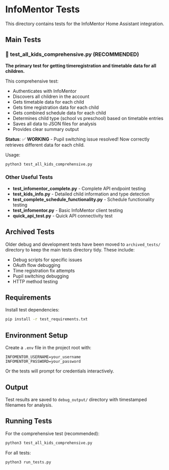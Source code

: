 # InfoMentor Tests

This directory contains tests for the InfoMentor Home Assistant integration.

## Main Tests

### 🚀 **test_all_kids_comprehensive.py** (RECOMMENDED)
**The primary test for getting timeregistration and timetable data for all children.**

This comprehensive test:
- Authenticates with InfoMentor
- Discovers all children in the account
- Gets timetable data for each child
- Gets time registration data for each child  
- Gets combined schedule data for each child
- Determines child type (school vs preschool) based on timetable entries
- Saves all data to JSON files for analysis
- Provides clear summary output

**Status**: ✅ **WORKING** - Pupil switching issue resolved! Now correctly retrieves different data for each child.

Usage:
```bash
python3 test_all_kids_comprehensive.py
```

### Other Useful Tests

- **test_infomentor_complete.py** - Complete API endpoint testing
- **test_kids_info.py** - Detailed child information and type detection
- **test_complete_schedule_functionality.py** - Schedule functionality testing
- **test_infomentor.py** - Basic InfoMentor client testing
- **quick_api_test.py** - Quick API connectivity test

## Archived Tests

Older debug and development tests have been moved to `archived_tests/` directory to keep the main tests directory tidy. These include:
- Debug scripts for specific issues
- OAuth flow debugging
- Time registration fix attempts
- Pupil switching debugging
- HTTP method testing

## Requirements

Install test dependencies:
```bash
pip install -r test_requirements.txt
```

## Environment Setup

Create a `.env` file in the project root with:
```
INFOMENTOR_USERNAME=your_username
INFOMENTOR_PASSWORD=your_password
```

Or the tests will prompt for credentials interactively.

## Output

Test results are saved to `debug_output/` directory with timestamped filenames for analysis.

## Running Tests

For the comprehensive test (recommended):
```bash
python3 test_all_kids_comprehensive.py
```

For all tests:
```bash
python3 run_tests.py
``` 